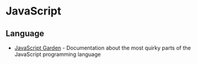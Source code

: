 # JavaScript

## Language
* [JavaScript Garden](http://bonsaiden.github.io/JavaScript-Garden/) - Documentation about the most quirky parts of the JavaScript programming language
